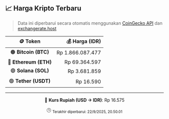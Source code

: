 

<!-- HARGA_KRIPTO -->
## 📈 Harga Kripto Terbaru

> Data ini diperbarui secara otomatis menggunakan [CoinGecko API](https://www.coingecko.com/) dan [exchangerate.host](https://exchangerate.host/)

<div align="center">

| 🪙 Token | 💰 Harga (IDR) |
|:------:|---------------:|
| 🟠 **Bitcoin (BTC)**   | Rp 1.866.087.477 |
| 🔵 **Ethereum (ETH)**  | Rp 69.364.597 |
| 🟣 **Solana (SOL)**    | Rp 3.681.859 |
| 🟢 **Tether (USDT)**   | Rp 16.590 |

---

💱 **Kurs Rupiah (USD → IDR)**: Rp 16.575

🕒 <sub>Terakhir diperbarui: 22/9/2025, 20.50.01</sub>

</div>
<!-- /HARGA_KRIPTO -->